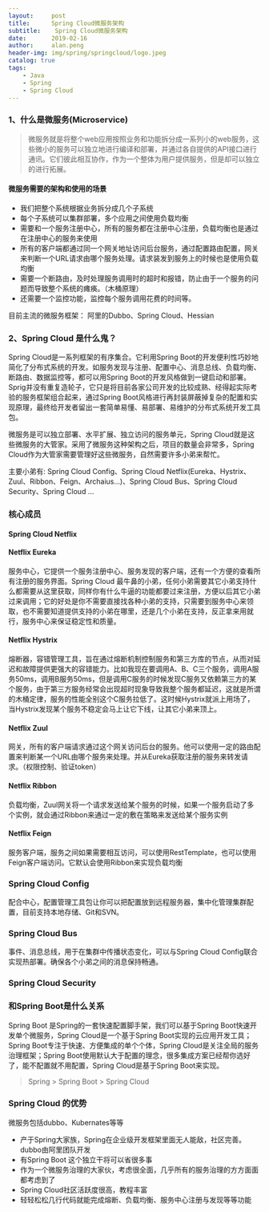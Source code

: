 ```yaml
---
layout:     post  
title:      Spring Cloud微服务架构  
subtitle:    Spring Cloud微服务架构  
date:       2019-02-16  
author:     alan.peng  
header-img: img/spring/springcloud/logo.jpeg  
catalog: true  
tags:
    - Java  
    - Spring  
    - Spring Cloud  
---
```


### 1、什么是微服务(Microservice)
> 微服务就是将整个web应用按照业务和功能拆分成一系列小的web服务，这些微小的服务可以独立地进行编译和部署，并通过各自提供的API接口进行通讯。它们彼此相互协作，作为一个整体为用户提供服务，但是却可以独立的进行拓展。

#### 微服务需要的架构和使用的场景
- 我们把整个系统根据业务拆分成几个子系统
- 每个子系统可以集群部署，多个应用之间使用负载均衡
- 需要和一个服务注册中心，所有的服务都在注册中心注册，负载均衡也是通过在注册中心的服务来使用
- 所有的客户端都通过同一个网关地址访问后台服务，通过配置路由配置，网关来判断一个URL请求由哪个服务处理。请求装发到服务上的时候也是使用负载均衡
- 需要一个断路由，及时处理服务调用时的超时和报错，防止由于一个服务的问题而导致整个系统的瘫痪。（木桶原理）
- 还需要一个监控功能，监控每个服务调用花费的时间等。

目前主流的微服务框架： 阿里的Dubbo、Spring Cloud、Hessian

### 2、Spring Cloud 是什么鬼？
Spring Cloud是一系列框架的有序集合。它利用Spring Boot的开发便利性巧妙地简化了分布式系统的开发。如服务发现与注册、配置中心、消息总线、负载均衡、断路由、数据监控等，都可以用Spring Boot的开发风格做到一键启动和部署。Sprig并没有重复造轮子，它只是将目前各家公司开发的比较成熟、经得起实际考验的服务框架组合起来，通过Spring Boot风格进行再封装屏蔽掉复杂的配置和实现原理，最终给开发者留出一套简单易懂、易部署、易维护的分布式系统开发工具包。

微服务是可以独立部署、水平扩展、独立访问的服务单元，Spring Cloud就是这些微服务的大管家。采用了微服务这种架构之后，项目的数量会非常多，Spring Cloud作为大管家需要管理好这些微服务，自然需要许多小弟来帮忙。

主要小弟有: Spring Cloud Config、Spring Cloud Netflix(Eureka、Hystrix、Zuul、Ribbon、Feign、Archaius...)、Spring Cloud Bus、Spring Cloud Security、Spring Cloud ...
### 核心成员
#### Spring Cloud Netflix
#### Netflix Eureka
服务中心，它提供一个服务注册中心、服务发现的客户端，还有一个方便的查看所有注册的服务界面。Spring Cloud 最牛鼻的小弟，任何小弟需要其它小弟支持什么都需要从这里获取，同样你有什么牛逼的功能都要过来注册，方便以后其它小弟过来调用；它的好处是你不需要直接找各种小弟的支持，只需要到服务中心来领取，也不需要知道提供支持的小弟在哪里，还是几个小弟在支持，反正拿来用就行，服务中心来保证稳定性和质量。
#### Netflix Hystrix
熔断器，容错管理工具，旨在通过熔断机制控制服务和第三方库的节点，从而对延迟和故障提供更强大的容错能力。比如我现在要调用A、B、C三个服务，调用A服务50ms，调用B服务50ms，但是调用C服务的时候发现C服务又依赖第三方的某个服务，由于第三方服务经常会出现超时现象导致我整个服务都延迟，这就是所谓的木桶定律，服务的性能全别这个C服务拉低了。这时候Hystrix就派上用场了，当Hystrix发现某个服务不稳定会马上让它下线，让其它小弟来顶上。
#### Netflix Zuul
网关，所有的客户端请求通过这个网关访问后台的服务。他可以使用一定的路由配置来判断某一个URL由哪个服务来处理。并从Eureka获取注册的服务来转发请求。（权限控制、验证token）
#### Netflix Ribbon
负载均衡，Zuul网关将一个请求发送给某个服务的时候，如果一个服务启动了多个实例，就会通过Ribbon来通过一定的敷在策略来发送给某个服务实例
#### Netflix Feign
服务客户端，服务之间如果需要相互访问，可以使用RestTemplate，也可以使用Feign客户端访问。它默认会使用Ribbon来实现负载均衡

### Spring Cloud Config
配合中心，配置管理工具包让你可以把配置放到远程服务器，集中化管理集群配置，目前支持本地存储、Git和SVN。

### Spring Cloud Bus
事件、消息总线，用于在集群中传播状态变化，可以与Spring Cloud Config联合实现热部署。确保各个小弟之间的消息保持畅通。

### Spring Cloud Security


### 和Spring Boot是什么关系
Spring Boot 是Spring的一套快速配置脚手架，我们可以基于Spring Boot快速开发单个微服务，Spring Cloud是一个基于Spring Boot实现的云应用开发工具；Spring Boot专注于快速、方便集成的单个个体，Spring Cloud是关注全局的服务治理框架；Spring Boot使用默认大于配置的理念，很多集成方案已经帮你选好了，能不配置就不用配置，Spring Cloud是基于Spring Boot来实现。
> Spring > Spring Boot > Spring Cloud

### Spring Cloud 的优势
微服务包括dubbo、Kubernates等等
- 产于Spring大家族，Spring在企业级开发框架里面无人能敌，社区完善。dubbo由阿里团队开发
- 有Spring Boot 这个独立干将可以省很多事
- 作为一个微服务治理的大家伙，考虑很全面，几乎所有的服务治理的方方面面都考虑到了
- Spring Cloud社区活跃度很高，教程丰富
- 轻轻松松几行代码就能完成熔断、负载均衡、服务中心注册与发现等等功能




